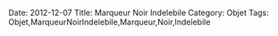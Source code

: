 Date: 2012-12-07
Title: Marqueur Noir Indelebile
Category: Objet
Tags: Objet,MarqueurNoirIndelebile,Marqueur,Noir,Indelebile
        